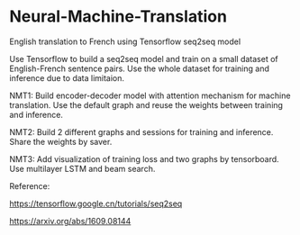 # Neural-Machine-Translation
English translation to French using Tensorflow seq2seq model

Use Tensorflow to build a seq2seq model and train on a small dataset of English-French sentence pairs. 
Use the whole dataset for training and inference due to data limitaion.

NMT1: Build encoder-decoder model with attention mechanism for machine translation. Use the default graph and reuse the weights between training and inference.

NMT2: Build 2 different graphs and sessions for training and inference. Share the weights by saver.

NMT3: Add visualization of training loss and two graphs by tensorboard. Use multilayer LSTM and beam search.

Reference: 

https://tensorflow.google.cn/tutorials/seq2seq  

https://arxiv.org/abs/1609.08144
